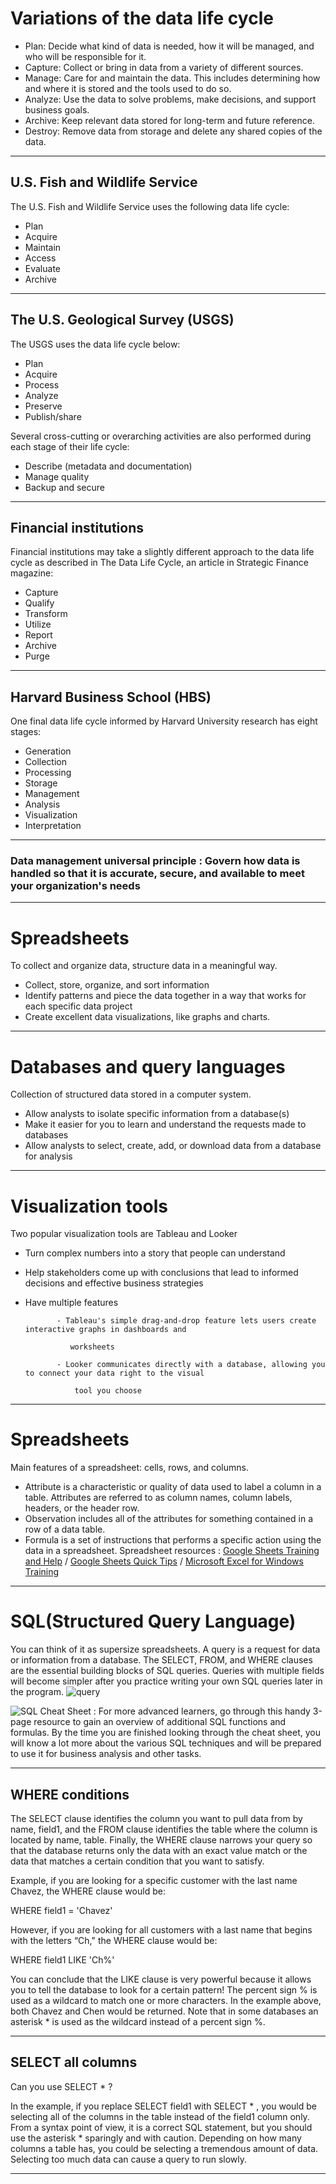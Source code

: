 # Variations of the data life cycle
 * Plan: Decide what kind of data is needed, how it will be managed, and who will be responsible for it.
 * Capture: Collect or bring in data from a variety of different sources.
 * Manage: Care for and maintain the data. This includes determining how and where it is stored and the tools used to do so.
 * Analyze: Use the data to solve problems, make decisions, and support business goals.
 * Archive: Keep relevant data stored for long-term and future reference.
 * Destroy: Remove data from storage and delete any shared copies of the data.
 ---
## U.S. Fish and Wildlife Service
The U.S. Fish and Wildlife Service uses the following data life cycle:

* Plan
* Acquire
* Maintain
* Access 
* Evaluate
* Archive
---
## The U.S. Geological Survey (USGS)
The USGS uses the data life cycle below:

* Plan
* Acquire
* Process
* Analyze
* Preserve
* Publish/share
  
Several cross-cutting or overarching activities are also performed during each stage of their life cycle:

* Describe (metadata and documentation)
* Manage quality
* Backup and secure
---
## Financial institutions
Financial institutions may take a slightly different approach to the data life cycle as described in 
The Data Life Cycle, an article in Strategic Finance magazine:

* Capture
* Qualify
* Transform
* Utilize
* Report
* Archive
* Purge
---
## Harvard Business School (HBS)
One final data life cycle informed by Harvard University research has eight stages:

* Generation
* Collection
* Processing
* Storage 
* Management
* Analysis
* Visualization
* Interpretation
---
### Data management universal principle : Govern how data is handled so that it is accurate, secure, and available to meet your organization's needs
---
# Spreadsheets
To collect and organize data, structure data in a meaningful way. 

* Collect, store, organize, and sort information
* Identify patterns and piece the data together in a way that works for each specific data project
* Create excellent data visualizations, like graphs and charts.
---
# Databases and query languages 
Collection of structured data stored in a computer system.

* Allow analysts to isolate specific information from a database(s)
* Make it easier for you to learn and understand the requests made to databases
* Allow analysts to select, create, add, or download data from a database for analysis
---
# Visualization tools
Two popular visualization tools are Tableau and Looker
* Turn complex numbers into a story that people can understand 

* Help stakeholders come up with conclusions that lead to informed decisions and effective business strategies  

* Have multiple features 

             - Tableau's simple drag-and-drop feature lets users create interactive graphs in dashboards and   

                worksheets 

             - Looker communicates directly with a database, allowing you to connect your data right to the visual 

                 tool you choose
---
# Spreadsheets
Main features of a spreadsheet: cells, rows, and columns.
 * Attribute is a characteristic or quality of data used to label a column in a table. Attributes are referred to as column names, column labels, headers, or the header row.
 * Observation includes all of the attributes for something contained in a row of a data table.
 * Formula is a set of instructions that performs a specific action using the data in a spreadsheet.
Spreadsheet resources : [Google Sheets Training and Help](https://support.google.com/a/users/answer/9282959?visit_id=637361702049227170-1815413770&rd=1) / [Google Sheets Quick Tips](https://support.google.com/a/users/answer/9300022) / [Microsoft Excel for Windows Training](https://support.microsoft.com/en-us/excel)
---
# SQL(Structured Query Language)

You can think of it as supersize spreadsheets. A query is a request for data or information from a database.
The SELECT, FROM, and WHERE clauses are the essential building blocks of SQL queries. Queries with multiple fields will become simpler after you practice writing your own SQL queries later in the program.
![query](https://github.com/user-attachments/assets/de627d57-2fe1-4372-b7d1-1996aded58cf)

![SQL Cheat Sheet]([https://www.sqltutorial.org/sql-cheat-sheet/](https://www.sqltutorial.org/sql-cheat-sheet/))
: For more advanced learners, go through this handy 3-page resource to gain an overview of additional SQL functions and formulas. By the time you are finished looking through the cheat sheet, you will know a lot more about the various SQL techniques and will be prepared to use it for business analysis and other tasks.

---

## WHERE conditions
The SELECT clause identifies the column you want to pull data from by name, field1, and the FROM clause identifies the table where the column is located by name, table. Finally, the WHERE clause narrows your query so that the database returns only the data with an exact value match or the data that matches a certain condition that you want to satisfy. 

Example, if you are looking for a specific customer with the last name Chavez, the WHERE clause would be: 

WHERE field1 = 'Chavez'

However, if you are looking for all customers with a last name that begins with the letters “Ch," the WHERE clause would be:

WHERE field1 LIKE 'Ch%'

You can conclude that the LIKE clause is very powerful because it allows you to tell the database to look for a certain pattern! The percent sign % is used as a wildcard to match one or more characters. In the example above, both Chavez and Chen would be returned. Note that in some databases an asterisk * is used as the wildcard instead of a percent sign %.

---
## SELECT all columns
Can you use  SELECT * ?

In the example, if you replace SELECT field1 with SELECT * , you would be selecting all of the columns in the table instead of the field1 column only. From a syntax point of view, it is a correct SQL statement, but you should use the asterisk * sparingly and with caution.  Depending on how many columns a table has, you could be selecting a tremendous amount of data. Selecting too much data can cause a query to run slowly.

---
